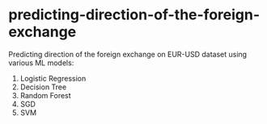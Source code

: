# predicting-direction-of-the-foreign-exchange
Predicting direction of the foreign exchange on EUR-USD dataset using various ML models:
1. Logistic Regression
2. Decision Tree
3. Random Forest
4. SGD
5. SVM
